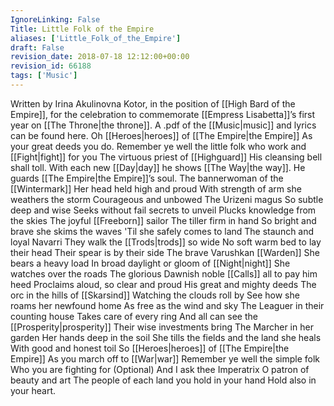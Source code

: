 ```yaml
---
IgnoreLinking: False
Title: Little Folk of the Empire
aliases: ['Little_Folk_of_the_Empire']
draft: False
revision_date: 2018-07-18 12:12:00+00:00
revision_id: 66188
tags: ['Music']
---
```


Written by Irina Akulinovna Kotor, in the position of [[High Bard of the Empire]], for the celebration to commemorate [[Empress Lisabetta]]’s first year on [[The Throne|the throne]].
A .pdf of the [[Music|music]] and lyrics can be found here.
Oh [[Heroes|heroes]] of [[The Empire|the Empire]] 
As your great deeds you do. 
Remember ye well the little folk
who work and [[Fight|fight]] for you
The virtuous priest of [[Highguard]]
His cleansing bell shall toll. 
With each new [[Day|day]] he shows [[The Way|the way]]. 
He guards [[The Empire|the Empire]]’s soul.
The bannerwoman of the [[Wintermark]] 
Her head held high and proud 
With strength of arm she weathers the storm 
Courageous and unbowed 
The Urizeni magus 
So subtle deep and wise 
Seeks without fail secrets to unveil 
Plucks knowledge from the skies 
The joyful [[Freeborn]] sailor 
The tiller firm in hand 
So bright and brave she skims the waves 
'Til she safely comes to land
The staunch and loyal Navarri 
They walk the [[Trods|trods]] so wide 
No soft warm bed to lay their head 
Their spear is by their side
The brave Varushkan [[Warden]] 
She bears a heavy load 
In broad daylight or gloom of [[Night|night]] 
She watches over the roads
The glorious Dawnish noble 
[[Calls]] all to pay him heed 
Proclaims aloud, so clear and proud 
His great and mighty deeds
The orc in the hills of [[Skarsind]] 
Watching the clouds roll by 
See how she roams her newfound home 
As free as the wind and sky 
The Leaguer in their counting house 
Takes care of every ring 
And all can see the [[Prosperity|prosperity]] 
Their wise investments bring 
The Marcher in her garden 
Her hands deep in the soil 
She tills the fields and the land she heals 
With good and honest toil 
So [[Heroes|heroes]] of [[The Empire|the Empire]] 
As you march off to [[War|war]] 
Remember ye well the simple folk 
Who you are fighting for
(Optional) 
And I ask thee Imperatrix 
O patron of beauty and art 
The people of each land you hold in your hand 
Hold also in your heart.